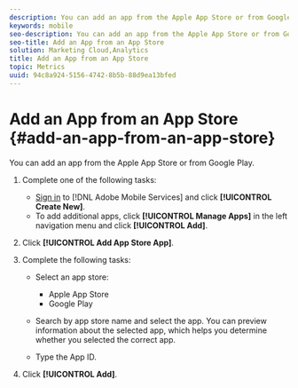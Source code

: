 ```yaml
---
description: You can add an app from the Apple App Store or from Google Play.
keywords: mobile
seo-description: You can add an app from the Apple App Store or from Google Play.
seo-title: Add an App from an App Store
solution: Marketing Cloud,Analytics
title: Add an App from an App Store
topic: Metrics
uuid: 94c8a924-5156-4742-8b5b-88d9ea13bfed
---
```


# Add an App from an App Store {#add-an-app-from-an-app-store}

You can add an app from the Apple App Store or from Google Play.

1. Complete one of the following tasks:

    * [Sign in](/help/using/gs/gs-signin.md) to [!DNL Adobe Mobile Services] and click **[!UICONTROL Create New]**. 
    * To add additional apps, click **[!UICONTROL Manage Apps]** in the left navigation menu and click **[!UICONTROL Add]**.

1. Click **[!UICONTROL Add App Store App]**.
1. Complete the following tasks:

    * Select an app store:
        * Apple App Store
        * Google Play

    * Search by app store name and select the app.
      You can preview information about the selected app, which helps you determine whether you selected the correct app.

    * Type the App ID.

1. Click **[!UICONTROL Add]**.